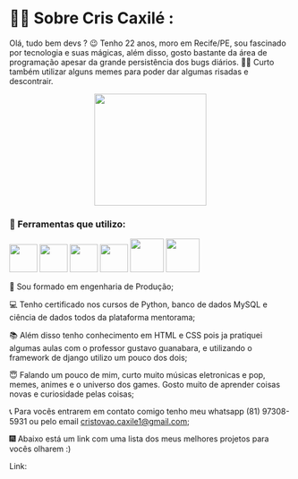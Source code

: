 # :man_technologist: Sobre Cris Caxilé :

Olá, tudo bem devs ? &#128521; Tenho 22 anos, moro em Recife/PE, sou fascinado por tecnologia e suas mágicas, além disso, gosto bastante da área de programação apesar da grande persistência dos bugs diários. &#129392;&#128514; Curto também utilizar alguns memes para poder dar algumas risadas e descontrair. 

<p align="center">
  <img height="200em" src="https://github.com/CrisCaxile/Python/assets/107740598/96667bda-b978-47de-84bb-cd98069f4ff5">
</p>


### &#128295; Ferramentas que utilizo:


<img src="https://cdn.icon-icons.com/icons2/1508/PNG/512/python_104451.png" height="50em"> <img src="https://www.ibm.com/content/dam/adobe-cms/instana/media_logo/MySQL.component.complex-narrative-xl.ts=1690899996369.png/content/adobe-cms/br/pt/products/instana/supported-technologies/mysql-monitoring/jcr:content/root/table_of_contents/body/content_section_styled/content-section-body/complex_narrative/logoimage" height="50em"> <img src="https://camo.githubusercontent.com/38827655e1ae0e1518d635ad89e8aa46b7f977c795952245c36a2d58064f1803/68747470733a2f2f63646e2e6a7364656c6976722e6e65742f67682f64657669636f6e732f64657669636f6e2f69636f6e732f6769742f6769742d6f726967696e616c2e737667" height="50em"> <img src="https://www.svgrepo.com/show/353657/django-icon.svg" height="50em"> <img src="https://camo.githubusercontent.com/7dde8da81212fbf7b9018760a7d44c9c8f7aad8f995bbfd51968165b87f913c9/68747470733a2f2f63646e2e6a7364656c6976722e6e65742f67682f64657669636f6e732f64657669636f6e2f69636f6e732f68746d6c352f68746d6c352d6f726967696e616c2d776f72646d61726b2e737667" height="60em"> <img src="https://camo.githubusercontent.com/cd402acee67bfaf3560634ed1b236cb3d330dcee7f0b5aec2ad98c435e852c7b/68747470733a2f2f63646e2e6a7364656c6976722e6e65742f67682f64657669636f6e732f64657669636f6e2f69636f6e732f637373332f637373332d6f726967696e616c2d776f72646d61726b2e737667" height="60em">
          
 &#129333; Sou formado em engenharia de Produção;

 &#128187; Tenho certificado nos cursos de Python, banco de dados MySQL e ciência de dados todos da plataforma mentorama; 

 &#128218; Além disso tenho conhecimento em HTML e CSS pois ja pratiquei algumas aulas com o professor gustavo guanabara, e utilizando o framework de django utilizo um pouco dos dois;

 &#128519; Falando um pouco de mim, curto muito músicas eletronicas e pop, memes, animes e o universo dos games. Gosto muito de aprender coisas novas e curiosidade pelas coisas;

 &#128222; Para vocês entrarem em contato comigo tenho meu whatsapp (81) 97308-5931 ou pelo email cristovao.caxile1@gmail.com;
 
 &#127878; Abaixo está um link com uma lista dos meus melhores projetos para vocês olharem :)

 Link: 
